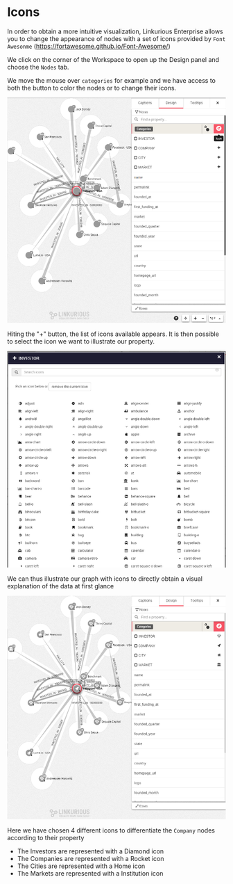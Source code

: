 # Icons

In order to obtain a more intuitive visualization, Linkurious Enterprise allows you to change the appearance of nodes with a set of icons provided by ```Font Awesonme``` (https://fortawesome.github.io/Font-Awesome/)

We click on the corner of the Workspace to open up the Design panel and choose the ```Nodes``` tab.

We move the mouse over ```categories``` for example and we have access to both the button to color the nodes or to change their icons. 

![](StartIcons.png)

Hiting the "+" button, the list of icons available appears. It is then possible to select the icon we want to illustrate our property.

![](LesIcones.png)

We can thus illustrate our graph with icons to directly obtain a visual explanation of the data at first glance

![](End.png)


Here we have chosen 4 different icons to differentiate the ```Company``` nodes according to their property
- The Investors are represented with a Diamond icon
- The Companies are represented with a Rocket icon
- The Cities are represented with a Home icon
- The Markets are represented with a Institution icon